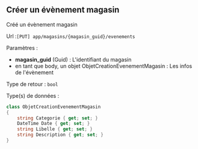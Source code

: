 ## <span id='creer'>Créer un évènement magasin</span>

Créé un évènement magasin

Url :`[PUT] app/magasins/{magasin_guid}/evenements`

Paramètres : 

- **magasin_guid** (Guid) : L'identifiant du magasin
- en tant que body, un objet ObjetCreationEvenementMagasin : Les infos de l'évènement

Type de retour : `bool`

Type(s) de données :

```csharp
class ObjetCreationEvenementMagasin
{
	string Categorie { get; set; }
	DateTime Date { get; set; }
	string Libelle { get; set; }
	string Description { get; set; }
}

```
